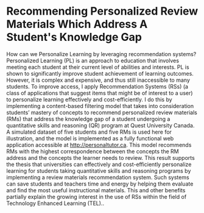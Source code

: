 # Recommending Personalized Review Materials Which Address A Student's Knowledge Gap

How can we Personalize Learning by leveraging recommendation systems? Personalized Learning (PL) is an approach to education that involves meeting each student at their current level of abilities and interests. PL is shown to significantly improve student achievement of learning outcomes. However, it is complex and expensive, and thus still inaccessible to many students. To improve access, I apply Recommendation Systems (RSs) (a class of applications that suggest items that might be of interest to a user) to personalize learning  effectively and cost-efficiently. I do this by implementing a content-based filtering model that takes into consideration students’ mastery of concepts to recommend personalized review materials (RMs) that address the knowledge gap of a student undergoing a quantitative skills and reasoning (QR) program at Quest University Canada. A simulated dataset of five students and five RMs is used here for illustration, and the model is implemented as a fully functional web application accessible at http://personaltutor.ca. This model recommends RMs with the highest correspondence between the concepts the RM address and the concepts the learner needs to review. This result supports the thesis that universities can effectively and cost-efficiently personalize learning for students taking quantitative skills and reasoning programs by implementing a review materials recommendation system. Such systems can save students and teachers time and energy by helping them evaluate and find the most useful instructional materials. This and other benefits partially explain the growing interest in the use of RSs within the field of Technology Enhanced Learning (TEL)..
